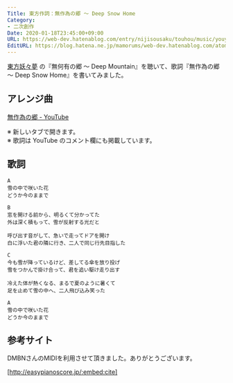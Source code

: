 ```yaml
---
Title: 東方作詞：無作為の郷 ～ Deep Snow Home
Category:
- 二次創作
Date: 2020-01-18T23:45:00+09:00
URL: https://web-dev.hatenablog.com/entry/nijisousaku/touhou/music/youyoumu/musakui
EditURL: https://blog.hatena.ne.jp/mamorums/web-dev.hatenablog.com/atom/entry/26006613487313487
---
```


<a target="_blank" href="https://www16.big.or.jp/~zun/html/th07.html">東方妖々夢</a> の『無何有の郷 ～ Deep Mountain』を聴いて、歌詞『無作為の郷 ～ Deep Snow Home』を書いてみました。


## アレンジ曲
<a target="_blank" href="https://www.youtube.com/watch?v=DkMi4cqeNBE">無作為の郷 - YouTube</a>

※ 新しいタブで開きます。  
※ 歌詞は YouTube のコメント欄にも掲載しています。


## 歌詞
```
A
雪の中で咲いた花
どうか今のままで

B
窓を開ける前から、明るくて分かってた
外は深く積もって、雪が反射する光だと

呼び出す音がして、急いで走ってドアを開け
白に浮いた君の隣に行き、二人で同じ行先目指した

C
今も雪が降っているけど、差してる傘を放り投げ
雪をつかんで掛け合って、君を追い駆け走り出す

冷えた体が熱くなる、まるで夏のように暑くて
足を止めて雪の中へ、二人飛び込み笑った

A
雪の中で咲いた花
どうか今のままで
```


## 参考サイト
DMBNさんのMIDIを利用させて頂きました。ありがとうございます。

[http://easypianoscore.jp/:embed:cite]









